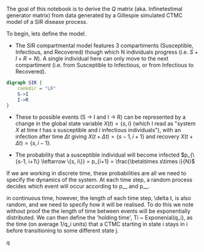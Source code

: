 The goal of this notebook is to derive the $Q$ matrix (aka. Infinetestimal generator matrix) from data generated by a Gillespie simulated CTMC model of a SIR disease process. 

To begin, lets define the model.

* The SIR compartmental model features 3 compartiments (Susceptible, Infectious, and Recovered) though which N individuals progress (i.e. $S + I + R = N$).  A single individual here can only move to the next compartiment (i.e. from Susceptible to Infectious, or from Infectious to Recovered). 

```dot
digraph SIR {
    rankdir = "LR"
    S->I
    I->R
}
```

* These to possible events (S -> I and I -> R) can be represented by a change in the global state  variable $X(t) = \{s,i\}$ (which I read as "system $X$ at time $t$ has $s$ susceptible and $i$ infectious individuals"), with an infection after time $\Delta t$ giving  $X(t + \Delta t) = \{s-1, i + 1\}$ and  recovery $X(t + \Delta t) = \{s, i-1\}$.

* The probability that a susceptible individual will become infected $p_{\{s-1, i+1\} \leftarrow \{s, i\}} = p_{i+1} = \frac{\beta\times s\times i}{N}$

If we are working in discrete time, these probabilities are all we need to specify the dynamics of the system. At each time step, a random process decides which event will occur according to p__ and p__. 

in continuous time, however, the length of each time step, \delta t, is also random, and we need to specify how it will be realised. To do this we note without proof the the length of time between events will be exponentially distributed. We can then define the 'holding time', Ti ~ Exponenial(q_i), as the time (on average 1/q_i units) that a CTMC starting in state i stays in i before transitioning to some different state j. 

q